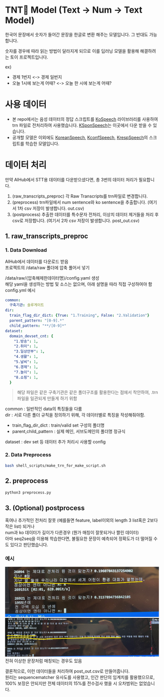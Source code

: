 # TNT🧨 Model (Text -> Num -> Text Model)

한국어 문장에서 숫자가 들어간 문장을 한글로 변환 해주는 모델입니다.
그 반대도 가능합니다.

숫자를 경우에 따라 읽는 방법이 달라지게 되므로 이를 딥러닝 모델을 활용해 해결하려는 토이 프로젝트입니다.

ex)
- 경제 1번지 <-> 경제 일번지
- 오늘 1시에 보는게 어때? <-> 오늘 한 시에 보는게 어때?

# 사용 데이터
- 본 repo에서는 음성 데이터의 정답 스크립트를 [KoSpeech](https://github.com/sooftware/kospeech) 라이브러리를 사용하여 trn 파일로 전처리하여 사용했습니다.
[KSponSpeech](https://aihub.or.kr/aihubdata/data/view.do?currMenu=115&topMenu=100&aihubDataSe=realm&dataSetSn=123)는 이곳에서 다운 받을 수 있습니다.
- 공개할 모델은 이외에도 [KoreanSpeech](https://aihub.or.kr/aihubdata/data/view.do?currMenu=115&topMenu=100&aihubDataSe=realm&dataSetSn=130), [KconfSpeech](https://aihub.or.kr/aihubdata/data/view.do?currMenu=115&topMenu=100&aihubDataSe=realm&dataSetSn=132), [KrespSpeech](https://aihub.or.kr/aihubdata/data/view.do?currMenu=115&topMenu=100&aihubDataSe=realm&dataSetSn=87)의 스크립트를 학습한 모델입니다.

# 데이터 처리
만약 AIHub에서 STT용 데이터를 다운받으셨다면, 총 3번의 데이터 처리가 필요합니다.
1. (raw_transcripts_preproc) 각 Raw Transcripts를 trn파일로 변경합니다.
2. (preprocess) trn파일에서 num sentence와 ko sentence을 추출합니다. (여기서 1차 csv 저장이 발생합니다. out.csv)
3. (postprocess) 추출한 데이터를 특수문자 전처리, 이상치 데이터 제거들을 처리 후 csv로 저장합니다. (여기서 2차 csv 저장이 발생합니다. post_out.csv)
## 1. raw_transcripts_preproc
### 1. Data Download
AIHub에서 데이터를 다운로드 받음 <br />
프로젝트의 /data/raw 폴더에 압축 풀어서 넣기

/data/raw/{압축해제한데이터명}/config.yaml 생성 <br />
해당 yaml을 생성하는 방법 및 소스는 없으며, 아래 설명을 따라 직접 구성하여야 함 <br />
config.yml 예시 <br />
```yml
common:
  구축기관: 솔루게이트
dir:
  train_flag_dir_dict: {True: "1.Training", False: "2.Validation"}
  parent_pattern: "[0-9].*"
  child_pattern: "**/[0-9]*"
dataset:
  domain_devset_cnt: {
    "1.방송": 1,
    "2.취미": 1,
    "3.일상안부": 1,
    "4.생활": 1,
    "5.날씨": 1,
    "6.경제": 1,
    "7.놀이": 1,
    "8.쇼핑": 1,
  }
```
> 해당 파일은 같은 구축기관은 같은 폴더구조를 활용한다는 점에서 착안하여, .trn파일을 일관되게 만들게 하기 위함 <br />

common : 일반적인 data의 특징들을 다룸 <br />
dir : 서로 다른 폴더 규칙을 정의하기 위해, 각 데이터별로 특징을 작성해줘야함. <br />
 - train_flag_dir_dict : train/valid set 구성의 폴더명 <br />
 - parent,child_pattern : 실제 메인, 서브도메인의 폴더명 정규식 <br />

dataset : dev set 등 데이터 추가 처리시 사용할 config <br />
### 2. Data Preprocess
```bash
bash shell_scripts/make_trn_for_make_script.sh
```
## 2. preprocess
```bash
python3 preprocess.py
```
## 3. (Optional) postprocess
혹여나 추가적인 전처리 잘못 (예를들면 feature, label이외의 length 3 list혹은 2보다 작은 list) 되거나 <br />
num과 ko 데이터가 길이가 다른경우 (뭔가 매칭이 잘못되거나 짤린 데이터) <br />
아마 seq2seq을 이용해 학습한다면, 불필요한 문장이 예측되어 정확도가 더 떨어질 수도 있다고 판단했습니다. <br />
### 예시
![exam1](./readme_img/cut_exam1.jpg)
![exam2](./readme_img/cut_exam2.jpg)
전혀 이상한 문장처럼 매칭되는 경우도 있음

결론적으로, 이런 데이터들을 처리하여 post_out.csv로 만들어줍니다. <br />
원리는 sequencematcher 유사도를 사용했고, 인간 판단의 임계치를 활용했으므로, 100% 보장은 안되지만 전체 데이터의 15%를 전수검사 했을 시 오차범위는 없었습니다.

